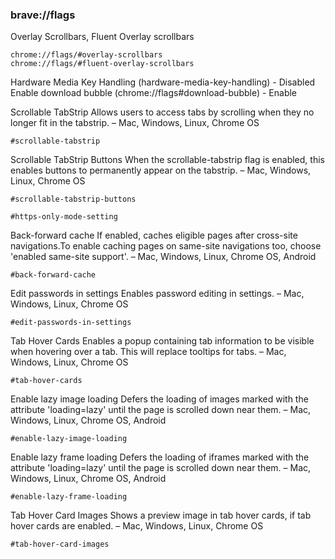 ### brave://flags

Overlay Scrollbars, Fluent Overlay scrollbars
```
chrome://flags/#overlay-scrollbars
chrome://flags/#fluent-overlay-scrollbars
```

Hardware Media Key Handling (hardware-media-key-handling) - Disabled
Enable download bubble (chrome://flags#download-bubble) - Enable

Scrollable TabStrip
Allows users to access tabs by scrolling when they no longer fit in the tabstrip. – Mac, Windows, Linux, Chrome OS
```
#scrollable-tabstrip
```

Scrollable TabStrip Buttons
When the scrollable-tabstrip flag is enabled, this enables buttons to permanently appear on the tabstrip. – Mac, Windows, Linux, Chrome OS
```
#scrollable-tabstrip-buttons
```

```
#https-only-mode-setting
```

Back-forward cache
If enabled, caches eligible pages after cross-site navigations.To enable caching pages on same-site navigations too, choose 'enabled same-site support'. – Mac, Windows, Linux, Chrome OS, Android
```
#back-forward-cache
```

Edit passwords in settings
Enables password editing in settings. – Mac, Windows, Linux, Chrome OS
```
#edit-passwords-in-settings
```

Tab Hover Cards
Enables a popup containing tab information to be visible when hovering over a tab. This will replace tooltips for tabs. – Mac, Windows, Linux, Chrome OS
```
#tab-hover-cards
```

Enable lazy image loading
Defers the loading of images marked with the attribute 'loading=lazy' until the page is scrolled down near them. – Mac, Windows, Linux, Chrome OS, Android
```
#enable-lazy-image-loading
```

Enable lazy frame loading
Defers the loading of iframes marked with the attribute 'loading=lazy' until the page is scrolled down near them. – Mac, Windows, Linux, Chrome OS, Android
```
#enable-lazy-frame-loading
```

Tab Hover Card Images
Shows a preview image in tab hover cards, if tab hover cards are enabled. – Mac, Windows, Linux, Chrome OS
```
#tab-hover-card-images
```